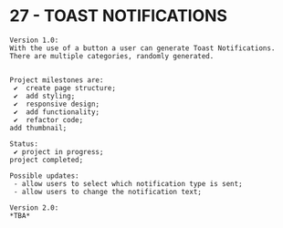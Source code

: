 # 27 - TOAST NOTIFICATIONS

    Version 1.0:
    With the use of a button a user can generate Toast Notifications. There are multiple categories, randomly generated.


    Project milestones are:
     ✔  create page structure;
     ✔  add styling;
     ✔  responsive design;
     ✔  add functionality;
     ✔  refactor code;
    add thumbnail;

    Status:
     ✔ project in progress;
    project completed;

    Possible updates:
     - allow users to select which notification type is sent;
     - allow users to change the notification text;

    Version 2.0:
    *TBA*
